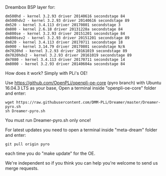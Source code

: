 Dreambox BSP layer for:
```
dm500hd - kernel 3.2.93 driver 20140616 secondstage 84
dm500hdv2 - kernel 3.2.93 driver 20140616 secondstage 89
dm520 - kernel 3.4.113 driver 20170801 secondstage 3
dm800 - kernel 2.6.18 driver 20131228a secondstage 84
dm800se - kernel 3.2.93 driver 20151201 secondstage 84
dm800sev2 - kernel 3.2.93 driver 20151201 secondstage 89
dm820 - kernel 3.4.113 driver 20170711 secondstage 18
dm900 - kernel 3.14.79 driver 20170801 secondstage N/A
dm7020hd - kernel 3.2.93 driver 20161019 secondstage 89
dm7020hdv2 - kernel 3.2.93 driver 20161019 secondstage 89
dm7080 - kernel 3.4.113 driver 20170711 secondstage 14
dm8000 - kernel 3.2.93 driver 20140604a secondstage 84
```
How does it work? Simply with PLi's OE!

Use https://github.com/OpenPLi/openpli-oe-core (pyro branch) with Ubuntu 16.04.3 LTS as your base, Open a terminal inside "openpli-oe-core" folder and enter:
```
wget https://raw.githubusercontent.com/DMM-PLi/Dreamer/master/Dreamer-pyro.sh
sh Dreamer-pyro.sh
```
You must run Dreamer-pyro.sh only once!

For latest updates you need to open a terminal inside "meta-dream" folder and enter:
```
git pull origin pyro
```
each time you do "make update" for the OE.

We're independent so if you think you can help you're welcome to send us merge requests.
